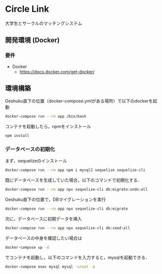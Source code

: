 # Circle Link

大学生とサークルのマッチングシステム

## 開発環境 (Docker)
### 要件
- Docker
	- https://docs.docker.com/get-docker/

## 環境構築

Geshuku直下の位置（docker-compose.ymlがある場所）で以下のdockerを起動
```sh
docker-compose run --rm app /bin/bash
```

コンテナを起動したら，npmをインストール
```sh
npm install
```

### データベースの初期化
まず，sequelizeのインストール
```sh
docker-compose run --rm app npm i mysql2 sequelize sequelize-cli
```

既にデータベースを生成していた場合，以下のコマンドで初期化する．
```sh
docker-compose run --rm app npx sequelize-cli db:migrate:undo:all
```

Geshuku直下の位置で，DBマイグレーションを実行
```sh
docker-compose run --rm app npx sequelize-cli db:migrate
```

次に，データベースに初期データを挿入
```sh
docker-compose run --rm app npx sequelize-cli db:seed:all
```

データベースの中身を確認したい場合は
```sh
docker-compose up -d
```
でコンテナを起動し，以下のコマンドを入力すると，mysqlを起動できる．
```sh
docker-compose exec mysql mysql -uroot -p
```
